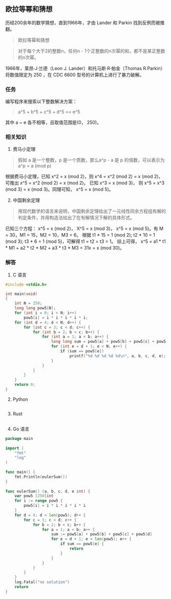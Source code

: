 ## 欧拉等幂和猜想

历经200余年的数学猜想，直到1966年，才由 Lander 和 Parkin 找到反例而被推翻。

> 欧拉等幂和猜想

> 对于每个大于2的整数n，任何n - 1个正整数的n次幂的和，都不是某正整数的n次幂。

1966年，莱昂·J·兰德（Leon J. Lander）和托马斯·R·帕金（Thomas R.Parkin）将数值限定为 250 ，在 CDC 6600 型号的计算机上进行了暴力破解。

### 任务

编写程序来搜索以下整数解决方案：

> a^5 + b^5 + c^5 + d^5 == e^5

其中 a ~ e 各不相等，且取值范围是(0， 250)。

### 相关知识

1. 费马小定理

> 假如 a 是一个整数，p 是一个质数，那么a^p - a 是 p 的倍数，可以表示为 a^p = a (mod p)

根据费马小定理，已知 x^2 = x (mod 2)，则 x^4 = x^2 (mod 2) = x (mod 2)，可推出 x^5 = x^2 (mod 2) = x (mod 2)。
已知 x^3 = x (mod 3)， 则 x^5 = x^3 (mod 3) = x (mod 3)。同理可知， x^5 = x (mod 5)。

2. 中国剩余定理

> 用现代数学的语言来说明，中国剩余定理给出了一元线性同余方程组有解的判定条件，并用构造法给出了在有解情况下解的具体形式。 

已知三个方程： x^5 = x (mod 2)， X^5 = x (mod 3)， x^5 = x (mod 5)。有 M = 30，M1 = 15，M2 = 10，M3 = 6。
根据 t1 * 15 = 1 (mod 2); t2 * 10 = 1 (mod 3); t3 * 6 = 1 (mod 5)，可解得 t1 = t2 = t3 = 1。
综上可得， x^5 = a1 * t1 * M1 + a2 * t2 * M2 + a3 * t3 * M3 = 31x = x (mod 30)。

### 解答

1. C 语言
```c
#include <stdio.h>

int main(void)
{
	int N = 250;
	long long pow5[N];
	for (int i = 0; i < N; i++)
		pow5[i] = i * i * i * i * i;
	for (int d = 4; d < N; d++) {
		for (int c = 3; c < d; c++) {
			for (int b = 2; b < c; b++) {
				for (int a = 1; a < b; a++) {
					long long sum = pow5[a] + pow5[b] + pow5[c] + pow5[d];
					for (int e = d + 1; e < N; e++) {
						if (sum == pow5[e])
							printf("%d %d %d %d %d\n", a, b, c, d, e);
					}
				}
			}
		}
	}
	return 0;
}
```

2. Python
```python3
```

3. Rust
```rust
```

4. Go 语言
```go
package main
 
import (
	"fmt"
	"log"
)
 
func main() {
	fmt.Println(eulerSum())
}
 
func eulerSum() (a, b, c, d, e int) {
	var pow5 [250]int
	for i := range pow5 {
		pow5[i] = i * i * i * i * i
	}
	for d = 4; d < len(pow5); d++ {
		for c = 3; c < d; c++ {
			for b = 2; b < c; b++ {
				for a = 1; a < b; a++ {
					sum := pow5[a] + pow5[b] + pow5[c] + pow5[d]
					for e = d + 1; e < len(pow5); e++ {
						if sum == pow5[e] {
							return
						}
					}
				}
			}
		}
	}
	log.Fatal("no solution")
	return
}
```


